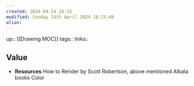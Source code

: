 ```yaml
---
created: 2024-04-14 18:15 
modified: Sunday 14th April 2024 18:15:48
alias: 
---
```

up::  [[Drawing MOC]]
tags:: 
links::
## Value

- **Resources**
	How to Render by Scott Robertson, above mentioned Albala books Color